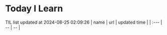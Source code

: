 # Today I Learn 
TIL list updated at 2024-08-25 02:09:26
| name | url | updated time |
| :--- | -- | -- |
